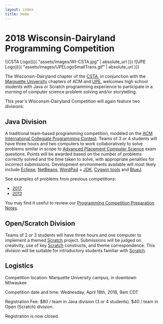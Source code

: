 ```yaml
---
layout: index
title: Home
---
```


# 2018 Wisconsin-Dairyland Programming Competition

![CSTA Logo]({{ "assets/images/WI-CSTA.jpg" | absolute_url }})
![UPE Logo]({{ "assets/images/UPELogoSmallTrans.gif" | absolute_url }})

The Wisconsin-Dairyland chapter of the [CSTA](http://csta.acm.org/), in conjunction with the [Marquette University](http://www.marquette.edu/) chapters of ACM and [UPE](http://www.mscs.mu.edu/~upsilon/), welcomes high school students with Java or Scratch programming experience to participate in a morning of computer science problem solving and/or storytelling.

This year's Wisconsin-Dairyland Competition will again feature two divisions:

## Java Division

A traditional team-based programming competition, modeled on the [ACM](http://www.acm.org/) [International Collegiate Programming Contest](http://icpc.baylor.edu/). Teams of 3 or 4 students will have three hours and two computers to work collaboratively to solve problems similar in scope to [Advanced Placement Computer Science](https://apstudent.collegeboard.org/apcourse/ap-computer-science-a/) exam questions. Points will be awarded based on the number of problems correctly solved and the time taken to solve, with appropriate penalties for incorrect submissions. Development environments available will most likely include [Eclipse](http://www.eclipse.org/), [NetBeans](https://netbeans.org/), [WordPad](http://windows.microsoft.com/en-us/windows7/products/features/wordpad) \+ [JDK](http://www.oracle.com/technetwork/java/javase/downloads/index.html), [Cygwin tools](https://www.cygwin.com/) and [BlueJ](http://www.bluej.org/).

See examples of problems from previous competitions:

- [2017]({{site.baseurl}}/2017-questions.html)
- [2013](http://www.mscs.mu.edu/~mikes/contest2013.html)

You may find it useful to review our [Programming Competition Preparation Notes]({{site.baseurl}}/preparation.html).

## Open/Scratch Division

Teams of 2 or 3 students will have three hours and one computer to implement a themed [Scratch](https://scratch.mit.edu/) project. Submissions will be judged on creativity, use of key [Scratch](https://scratch.mit.edu/) constructs, and theme correspondence. This division will be suitable for introductory students familiar with [Scratch](https://scratch.mit.edu/).

## Logistics

Competition location: Marquette University campus, in downtown Milwaukee

Competition date and time: Wednesday, April 18th, 2018, 9am CDT

Registration Fee: $80 / team in Java division (3 or 4 students). $40 / team in Open (Scratch) division.

Registration is now closed.

